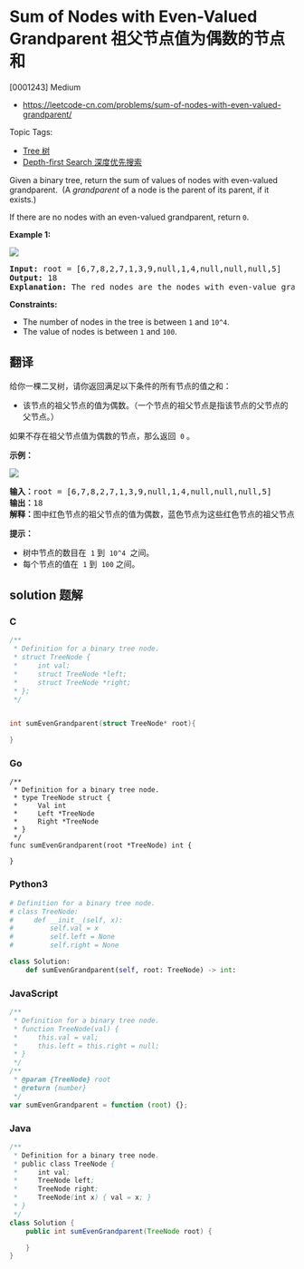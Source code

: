 # Sum of Nodes with Even-Valued Grandparent 祖父节点值为偶数的节点和

[0001243] Medium

- https://leetcode-cn.com/problems/sum-of-nodes-with-even-valued-grandparent/

Topic Tags:

- [Tree 树](https://leetcode-cn.com/tag/tree/)
- [Depth-first Search 深度优先搜索](https://leetcode-cn.com/tag/depth-first-search/)

Given a binary tree, return the sum of values of nodes with even-valued grandparent.  (A _grandparent_ of a node is the parent of its parent, if it exists.)

If there are no nodes with an even-valued grandparent, return `0`.

**Example 1:**

**![](https://assets.leetcode.com/uploads/2019/07/24/1473_ex1.png)**

<pre><strong>Input:</strong> root = [6,7,8,2,7,1,3,9,null,1,4,null,null,null,5]
<strong>Output:</strong> 18
<b>Explanation:</b> The red nodes are the nodes with even-value grandparent while the blue nodes are the even-value grandparents.
</pre>

**Constraints:**

- The number of nodes in the tree is between `1` and `10^4`.
- The value of nodes is between `1` and `100`.

## 翻译

给你一棵二叉树，请你返回满足以下条件的所有节点的值之和：

- 该节点的祖父节点的值为偶数。（一个节点的祖父节点是指该节点的父节点的父节点。）

如果不存在祖父节点值为偶数的节点，那么返回  `0` 。

**示例：**

**![](https://assets.leetcode-cn.com/aliyun-lc-upload/uploads/2020/01/10/1473_ex1.png)**

<pre><strong>输入：</strong>root = [6,7,8,2,7,1,3,9,null,1,4,null,null,null,5]
<strong>输出：</strong>18
<strong>解释：</strong>图中红色节点的祖父节点的值为偶数，蓝色节点为这些红色节点的祖父节点。
</pre>

**提示：**

- 树中节点的数目在  `1` 到  `10^4`  之间。
- 每个节点的值在  `1` 到  `100` 之间。

## solution 题解

### C

```c
/**
 * Definition for a binary tree node.
 * struct TreeNode {
 *     int val;
 *     struct TreeNode *left;
 *     struct TreeNode *right;
 * };
 */


int sumEvenGrandparent(struct TreeNode* root){

}


```

### Go

```golang
/**
 * Definition for a binary tree node.
 * type TreeNode struct {
 *     Val int
 *     Left *TreeNode
 *     Right *TreeNode
 * }
 */
func sumEvenGrandparent(root *TreeNode) int {

}
```

### Python3

```python
# Definition for a binary tree node.
# class TreeNode:
#     def __init__(self, x):
#         self.val = x
#         self.left = None
#         self.right = None

class Solution:
    def sumEvenGrandparent(self, root: TreeNode) -> int:

```

### JavaScript

```javascript
/**
 * Definition for a binary tree node.
 * function TreeNode(val) {
 *     this.val = val;
 *     this.left = this.right = null;
 * }
 */
/**
 * @param {TreeNode} root
 * @return {number}
 */
var sumEvenGrandparent = function (root) {};
```

### Java

```java
/**
 * Definition for a binary tree node.
 * public class TreeNode {
 *     int val;
 *     TreeNode left;
 *     TreeNode right;
 *     TreeNode(int x) { val = x; }
 * }
 */
class Solution {
    public int sumEvenGrandparent(TreeNode root) {

    }
}
```

